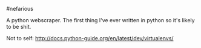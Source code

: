 #nefarious

A python webscraper. The first thing I've ever written in python so it's likely to be shit.

Not to self: http://docs.python-guide.org/en/latest/dev/virtualenvs/
